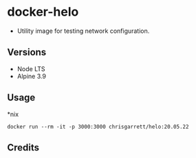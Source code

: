 # docker-helo

* Utility image for testing network configuration. 

## Versions
- Node LTS
- Alpine 3.9

## Usage

*nix
```
docker run --rm -it -p 3000:3000 chrisgarrett/helo:20.05.22
```


## Credits


